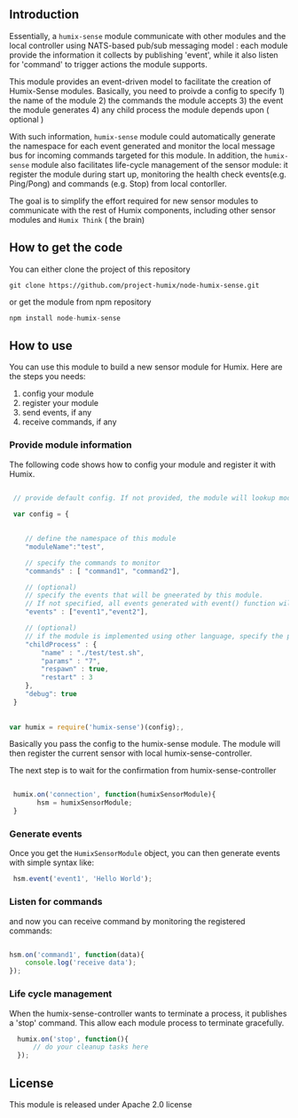
## Introduction

Essentially, a `humix-sense` module communicate with other modules and the local controller using NATS-based pub/sub messaging model : each module provide the information it collects by publishing 'event', while it also listen for 'command' to trigger actions the module supports. 

This module provides an event-driven model to facilitate the creation of Humix-Sense modules. Basically, you need to proivde a config to specify 
    1) the name of the module
    2) the commands the module accepts
    3) the event the module generates
    4) any child process the module depends upon ( optional )

With such information, `humix-sense` module could automatically generate the namespace for each event generated and monitor the local message bus for incoming commands targeted for this module. In addition, the `humix-sense` module also facilitates life-cycle management of the sensor module: it register the module during start up, monitoring the health check events(e.g. Ping/Pong) and commands (e.g. Stop) from local contorller.

The goal is to simplify the effort required for new sensor modules to communicate with the rest of Humix components, including other sensor modules and `Humix Think` ( the brain)


## How to get the code

You can either clone the project of this repository

```
git clone https://github.com/project-humix/node-humix-sense.git
```

or get the module from npm repository 

```javascript
npm install node-humix-sense
```


## How to use

You can use this module to build a new sensor module for Humix. Here are the steps you needs:

1. config your module
2. register your module
3. send events, if any
4. receive commands, if any



### Provide module information

The following code shows how to config your module and register it with Humix. 

```javascript

 // provide default config. If not provided, the module will lookup module.js in current dir to load the config
 
 var config = {

 
    // define the namespace of this module
    "moduleName":"test",

    // specify the commands to monitor
    "commands" : [ "command1", "command2"],

    // (optional)
    // specify the events that will be gneerated by this module.
    // If not specified, all events generated with event() function will be emitted
    "events" : ["event1","event2"],

    // (optional)
    // if the module is implemented using other language, specify the process to lunch here
    "childProcess" : {
        "name" : "./test/test.sh",
        "params" : "7",
        "respawn" : true,
        "restart" : 3
    },
    "debug": true
 }
 
 
var humix = require('humix-sense')(config);,

```

Basically you pass the config to the humix-sense module. The module will then register the current sensor with local humix-sense-controller. 

The next step is to wait for the confirmation from humix-sense-controller

```javascript

 humix.on('connection', function(humixSensorModule){
       hsm = humixSensorModule;
 }
```

### Generate events

Once you get the `HumixSensorModule` object, you can then generate events with simple syntax like:

```javascript
 hsm.event('event1', 'Hello World');
```

### Listen for commands

and now you can receive command by monitoring the registered commands:

```javascript

hsm.on('command1', function(data){
    console.log('receive data');
});
```


### Life cycle management

When the humix-sense-controller wants to terminate a process, it publishes a 'stop' command. This allow each module process to terminate gracefully. 

```javascript
  humix.on('stop', function(){
      // do your cleanup tasks here 
  });
```

## License

This module is released under Apache 2.0 license